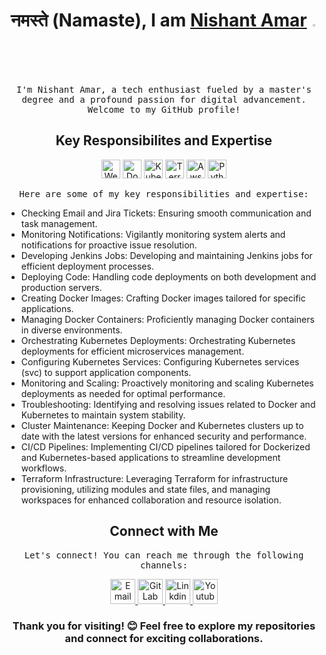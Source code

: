 <!-- Header -->
 <h1 align="center">नमस्ते (Namaste), I am <a href="https://nothingjustcode.in/">Nishant Amar</a> <img src="https://media.giphy.com/media/hvRJCLFzcasrR4ia7z/giphy.gif" width="2%"></h1>


<p align="center">
  <samp>
    I'm Nishant Amar, a tech enthusiast fueled by a master's degree and a profound passion for digital advancement. Welcome to my GitHub profile!
  </samp>
</p>

<!-- Main Content -->
<h2 align="center">Key Responsibilites and Expertise</h2>

<div align="center">
  <img src="https://img.icons8.com/nolan/64/google-code.png" alt="Web Development" width="30" height="30">
  <img src="https://img.icons8.com/fluency/48/docker.png" alt="Docker" width="30" height="30">
  <img src="https://img.icons8.com/color/48/kubernetes.png" alt="Kubernetes" width="30" height="30">
  <img src="https://img.icons8.com/color/48/terraform.png" alt="Terraform" width="30" height="30">
  <img src="https://img.icons8.com/windows/32/FAB005/amazon-web-services.png" alt="Aws" width="30" height="30">
  <img src="https://img.icons8.com/color/48/python--v1.png" alt="Python" width="30" height="30">
</div>


<p align="center">
  <samp>
    Here are some of my key responsibilities and expertise:
  </samp>
</p>

<ul align="left">
<li>Checking Email and Jira Tickets: Ensuring smooth communication and task management.</li>
  <li>Monitoring Notifications: Vigilantly monitoring system alerts and notifications for proactive issue resolution.</li>
  <li>Developing Jenkins Jobs: Developing and maintaining Jenkins jobs for efficient deployment processes.</li>
  <li>Deploying Code: Handling code deployments on both development and production servers.</li>
  <li>Creating Docker Images: Crafting Docker images tailored for specific applications.</li>
  <li>Managing Docker Containers: Proficiently managing Docker containers in diverse environments.</li>
  <li>Orchestrating Kubernetes Deployments: Orchestrating Kubernetes deployments for efficient microservices management.</li>
  <li>Configuring Kubernetes Services: Configuring Kubernetes services (svc) to support application components.</li>
  <li>Monitoring and Scaling: Proactively monitoring and scaling Kubernetes deployments as needed for optimal performance.</li>
  <li>Troubleshooting: Identifying and resolving issues related to Docker and Kubernetes to maintain system stability.</li>
  <li>Cluster Maintenance: Keeping Docker and Kubernetes clusters up to date with the latest versions for enhanced security and performance.</li>
  <li>CI/CD Pipelines: Implementing CI/CD pipelines tailored for Dockerized and Kubernetes-based applications to streamline development workflows.</li>
  <li>Terraform Infrastructure: Leveraging Terraform for infrastructure provisioning, utilizing modules and state files, and managing workspaces for enhanced collaboration and resource isolation.</li>
</ul>


<!-- Contact Information -->
<h2 align="center">Connect with Me</h2>

<p align="center">
  <samp>
    Let's connect! You can reach me through the following channels:
  </samp>
</p>

<p align="center">
  <a href="mailto:nishantamar09@gmail.com">
    <img src="https://img.icons8.com/fluency/48/filled-message.png" alt="Email" width="40" height="40">
  </a>
  
  <a href="https://gitlab.com/Nish1102">
    <img src="https://img.icons8.com/color/48/gitlab.png" alt="GitLab" width="40" height="40">
  </a>
   <a href="https://www.linkedin.com/in/nishant-amar-3ab676193/">
    <img src="https://img.icons8.com/color/48/linkedin.png" alt="Linkdin" width="40" height="40">
  </a>
   <a href="https://www.youtube.com/@nothingjustcode">
    <img src="https://img.icons8.com/color/48/youtube-squared.png" alt="Youtube" width="40" height="40">
  </a>
</p>

<!-- Footer -->


<h3 align="center">Thank you for visiting! 😊
Feel free to explore my repositories and connect for exciting collaborations.</h3>
